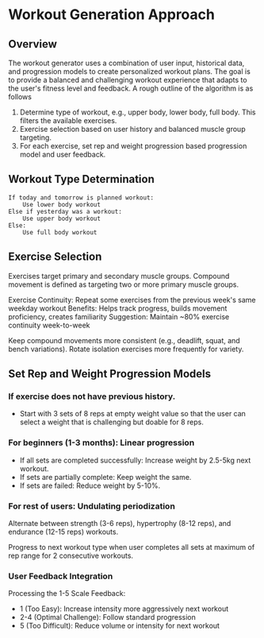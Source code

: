 # Workout Generation Approach

## Overview

The workout generator uses a combination of user input, historical data, and progression models to create personalized workout plans. The goal is to provide a balanced and challenging workout experience that adapts to the user's fitness level and feedback. A rough outline of the algorithm is as follows

1. Determine type of workout, e.g., upper body, lower body, full body. This filters the available exercises.
2. Exercise selection based on user history and balanced muscle group targeting.
3. For each exercise, set rep and weight progression based progression model and user feedback.

## Workout Type Determination

```
If today and tomorrow is planned workout:
    Use lower body workout
Else if yesterday was a workout:
    Use upper body workout
Else:
    Use full body workout
```

## Exercise Selection

Exercises target primary and secondary muscle groups. Compound movement is defined as targeting two or more primary muscle groups.

Exercise Continuity: Repeat some exercises from the previous week's same weekday workout
Benefits: Helps track progress, builds movement proficiency, creates familiarity
Suggestion: Maintain ~80% exercise continuity week-to-week

Keep compound movements more consistent (e.g., deadlift, squat, and bench variations).
Rotate isolation exercises more frequently for variety.

## Set Rep and Weight Progression Models

### If exercise does not have previous history.

* Start with 3 sets of 8 reps at empty weight value so that the user can select a weight that is challenging but doable for 8 reps.

### For beginners (1-3 months): Linear progression

* If all sets are completed successfully: Increase weight by 2.5-5kg next workout.
* If sets are partially complete: Keep weight the same.
* If sets are failed: Reduce weight by 5-10%.

### For rest of users: Undulating periodization

Alternate between strength (3-6 reps), hypertrophy (8-12 reps), and endurance (12-15 reps) workouts.

Progress to next workout type when user completes all sets at maximum of rep range for 2 consecutive workouts.

### User Feedback Integration
Processing the 1-5 Scale Feedback:

* 1 (Too Easy): Increase intensity more aggressively next workout
* 2-4 (Optimal Challenge): Follow standard progression
* 5 (Too Difficult): Reduce volume or intensity for next workout
